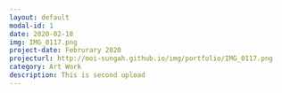 ```yaml
---
layout: default
modal-id: 1
date: 2020-02-18
img: IMG_0117.png
project-date: Februrary 2020
projecturl: http://moi-sungah.github.io/img/portfolio/IMG_0117.png
category: Art Work
description: This is second upload
---
```

